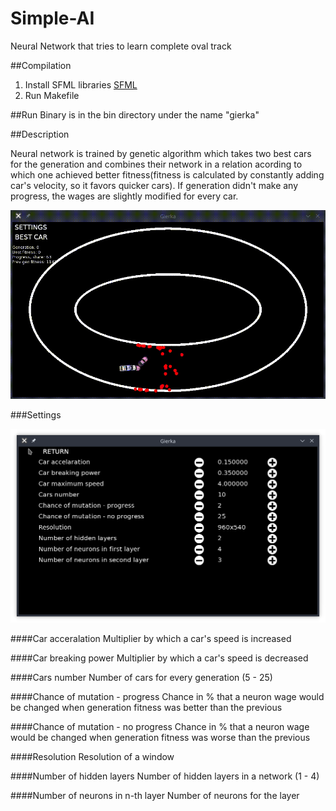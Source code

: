 # Simple-AI

Neural Network that tries to learn complete oval track

##Compilation
1. Install SFML libraries
[SFML](https://www.sfml-dev.org/tutorials/2.5/start-linux.php)
2. Run Makefile

##Run
Binary is in the bin directory under the name "gierka"

##Description

Neural network is trained by genetic algorithm which takes two best cars for the generation and combines their network in a relation acording to which one achieved better fitness(fitness is calculated by constantly adding car's velocity, so it favors quicker cars). If generation didn't make any progress, the wages are slightly modified for every car.

![play](readme_img/play.gif)

###Settings

![settings](readme_img/settings.png)

####Car acceralation
Multiplier by which a car's speed is increased

####Car breaking power
Multiplier by which a car's speed is decreased

####Cars number
Number of cars for every generation (5 - 25)

####Chance of mutation - progress
Chance in % that a neuron wage would be changed when generation fitness was better than the previous

####Chance of mutation - no progress
Chance in % that a neuron wage would be changed when generation fitness was worse than the previous

####Resolution
Resolution of a window

####Number of hidden layers
Number of hidden layers in a network (1 - 4)

####Number of neurons in n-th layer
Number of neurons for the layer
